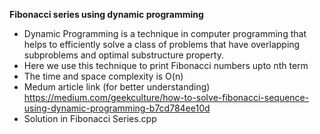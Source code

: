 
<strong>Fibonacci series using dynamic programming</strong><br>
 
- Dynamic Programming is a technique in computer programming that helps to efficiently solve a class of problems that have overlapping subproblems and optimal substructure property.
- Here we use this technique to print Fibonacci numbers upto nth term
- The time and space complexity is O(n)
- Medum article link (for better understanding) https://medium.com/geekculture/how-to-solve-fibonacci-sequence-using-dynamic-programming-b7cd784ee10d<br>
- Solution in Fibonacci Series.cpp
